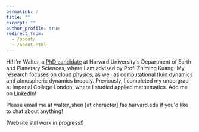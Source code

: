 ```yaml
---
permalink: /
title: ""
excerpt: ""
author_profile: true
redirect_from: 
  - /about/
  - /about.html
---
```


Hi! I’m Walter, a [PhD candidate](https://eps.harvard.edu/people/walter-shen) at Harvard University's Department of Earth and Planetary Sciences, where I am advised by Prof. Zhiming Kuang. My research focuses on cloud physics, as well as computational fluid dynamics and atmospheric dynamics broadly. Previously, I completed my undergrad at Imperial College London, where I studied applied mathematics. Add me on [LinkedIn]([https://shenwalter.github.io/files/Walter_Shen_CV_Aug_2023.pdf](https://www.linkedin.com/in/walter-shen-80640a1a9/))!

Please email me at walter_shen [at character] fas.harvard.edu if you'd like to chat about anything!

(Website still work in progress!)

